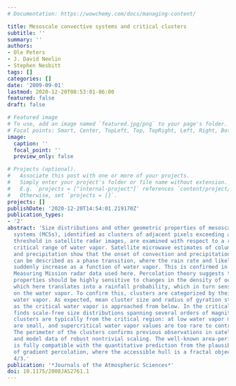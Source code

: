 ```yaml
---
# Documentation: https://wowchemy.com/docs/managing-content/

title: Mesoscale convective systems and critical clusters
subtitle: ''
summary: ''
authors:
- Ole Peters
- J. David Neelin
- Stephen Nesbitt
tags: []
categories: []
date: '2009-09-01'
lastmod: 2020-12-20T08:53:01-06:00
featured: false
draft: false

# Featured image
# To use, add an image named `featured.jpg/png` to your page's folder.
# Focal points: Smart, Center, TopLeft, Top, TopRight, Left, Right, BottomLeft, Bottom, BottomRight.
image:
  caption: ''
  focal_point: ''
  preview_only: false

# Projects (optional).
#   Associate this post with one or more of your projects.
#   Simply enter your project's folder or file name without extension.
#   E.g. `projects = ["internal-project"]` references `content/project/deep-learning/index.md`.
#   Otherwise, set `projects = []`.
projects: []
publishDate: '2020-12-20T14:54:01.219170Z'
publication_types:
- '2'
abstract: 'Size distributions and other geometric properties of mesoscale convective
  systems (MCSs), identified as clusters of adjacent pixels exceeding a precipitation
  threshold in satellite radar images, are examined with respect to a recently identified
  critical range of water vapor. Satellite microwave estimates of column water vapor
  and precipitation show that the onset of convection and precipitation in the tropics
  can be described as a phase transition, where the rain rate and likelihood of rainfall
  suddenly increase as a function of water vapor. This is confirmed in Tropical Rainfall
  Measuring Mission radar data used here. Percolation theory suggests that cluster
  properties should be highly sensitive to changes in the density of occupied pixels,
  which here translates into a rainfall probability, which in turn sensitively depends
  on the water vapor. To confirm this, clusters are categorized by their prevalent
  water vapor. As expected, mean cluster size and radius of gyration strongly increase
  as the critical water vapor is approached from below. In the critical region one
  finds scale-free size distributions spanning several orders of magnitude. Large
  clusters are typically from the critical region: at low water vapor most clusters
  are small, and supercritical water vapor values are too rare to contribute much.
  The perimeter of the clusters confirms previous observations in satellite, field,
  and model data of robust nontrivial scaling. The well-known area-perimeter scaling
  is fully compatible with the quantitative prediction from the plausible null model
  of gradient percolation, where the accessible hull is a fractal object with dimension
  4/3.'
publication: '*Journals of the Atmospheric Sciences*'
doi: 10.1175/2008JAS2761.1
---
```

